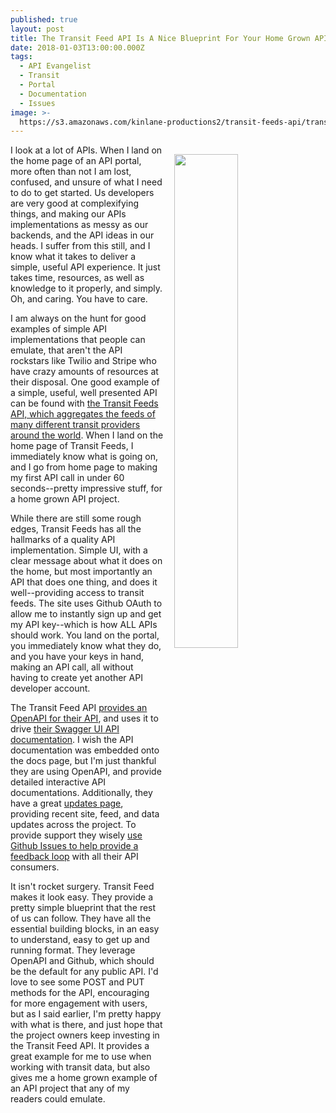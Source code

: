 ```yaml
---
published: true
layout: post
title: The Transit Feed API Is A Nice Blueprint For Your Home Grown API Project
date: 2018-01-03T13:00:00.000Z
tags:
  - API Evangelist
  - Transit
  - Portal
  - Documentation
  - Issues
image: >-
  https://s3.amazonaws.com/kinlane-productions2/transit-feeds-api/transit-feeds-api-home-page.png
---
```

<p><img src="https://s3.amazonaws.com/kinlane-productions2/transit-feeds-api/transit-feeds-api-home-page.png" align="right" width="45%" style="padding:15px;" /></p>I look at a lot of APIs. When I land on the home page of an API portal, more often than not I am lost, confused, and unsure of what I need to do to get started. Us developers are very good at complexifying things, and making our APIs implementations as messy as our backends, and the API ideas in our heads. I suffer from this still, and I know what it takes to deliver a simple, useful API experience. It just takes time, resources, as well as knowledge to it properly, and simply. Oh, and caring. You have to care.

I am always on the hunt for good examples of simple API implementations that people can emulate, that aren't the API rockstars like Twilio and Stripe who have crazy amounts of resources at their disposal. One good example of a simple, useful, well presented API can be found with [the Transit Feeds API, which aggregates the feeds of many different transit providers around the world](http://transitfeeds.com/). When I land on the home page of Transit Feeds, I immediately know what is going on, and I go from home page to making my first API call in under 60 seconds--pretty impressive stuff, for a home grown API project.

While there are still some rough edges, Transit Feeds has all the hallmarks of a quality API implementation. Simple UI, with a clear message about what it does on the home, but most importantly an API that does one thing, and does it well--providing access to transit feeds. The site uses Github OAuth to allow me to instantly sign up and get my API key--which is how ALL APIs should work. You land on the portal, you immediately know what they do, and you have your keys in hand, making an API call, all without having to create yet another API developer account.

The Transit Feed API [provides an OpenAPI for their API](http://transitfeeds.com/api/transitfeeds-api.yaml), and uses it to drive [their Swagger UI API documentation](http://transitfeeds.com/api/swagger/). I wish the API documentation was embedded onto the docs page, but I'm just thankful they are using OpenAPI, and provide detailed interactive API documentations. Additionally, they have a great [updates page](http://transitfeeds.com/news), providing recent site, feed, and data updates across the project. To provide support they wisely [use Github Issues to help provide a feedback loop](https://transitfeeds.com/issues) with all their API consumers.

It isn't rocket surgery. Transit Feed makes it look easy. They provide a pretty simple blueprint that the rest of us can follow. They have all the essential building blocks, in an easy to understand, easy to get up and running format. They leverage OpenAPI and Github, which should be the default for any public API. I'd love to see some POST and PUT methods for the API, encouraging for more engagement with users, but as I said earlier, I'm pretty happy with what is there, and just hope that the project owners keep investing in the Transit Feed API. It provides a great example for me to use when working with transit data, but also gives me a home grown example of an API project that any of my readers could emulate.
